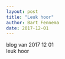 ```yaml
---
layout: post
title: "Leuk hoor"
author: Bart Fennema
date: 2017-12-01
---
```


blog van 2017 12 01 <br/>
leuk hoor<br/>
